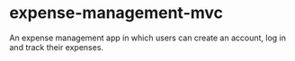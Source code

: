 # expense-management-mvc
An expense management app in which users can create an account, log in and track their expenses.
